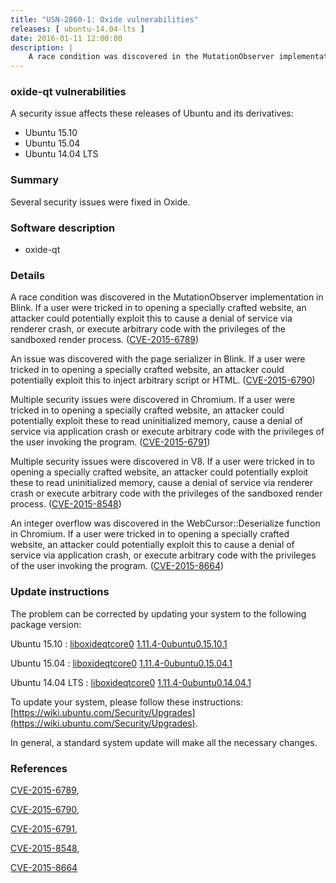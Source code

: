 ```yaml
---
title: "USN-2860-1: Oxide vulnerabilities"
releases: [ ubuntu-14.04-lts ]
date: 2016-01-11 12:00:00
description: |
    A race condition was discovered in the MutationObserver implementation in Blink. If a user were tricked in to opening a specially crafted website, an attacker could potentially exploit this to cause a denial of service via renderer crash, or execute arbitrary code with the privileges of the sandboxed render process. ([CVE-2015-6789](http://people.ubuntu.com/~ubuntu-security/cve/CVE-2015-6789))
--- 
```

 
### oxide-qt vulnerabilities

A security issue affects these releases of Ubuntu and its derivatives:

* Ubuntu 15.10
* Ubuntu 15.04
* Ubuntu 14.04 LTS

### Summary

Several security issues were fixed in Oxide. 

### Software description

* oxide-qt 

### Details

A race condition was discovered in the MutationObserver implementation in Blink. If a user were tricked in to opening a specially crafted website, an attacker could potentially exploit this to cause a denial of service via renderer crash, or execute arbitrary code with the privileges of the sandboxed render process. ([CVE-2015-6789](http://people.ubuntu.com/~ubuntu-security/cve/CVE-2015-6789))

An issue was discovered with the page serializer in Blink. If a user were tricked in to opening a specially crafted website, an attacker could potentially exploit this to inject arbitrary script or HTML. ([CVE-2015-6790](http://people.ubuntu.com/~ubuntu-security/cve/CVE-2015-6790))

Multiple security issues were discovered in Chromium. If a user were tricked in to opening a specially crafted website, an attacker could potentially exploit these to read uninitialized memory, cause a denial of service via application crash or execute arbitrary code with the privileges of the user invoking the program. ([CVE-2015-6791](http://people.ubuntu.com/~ubuntu-security/cve/CVE-2015-6791))

Multiple security issues were discovered in V8. If a user were tricked in to opening a specially crafted website, an attacker could potentially exploit these to read uninitialized memory, cause a denial of service via renderer crash or execute arbitrary code with the privileges of the sandboxed render process. ([CVE-2015-8548](http://people.ubuntu.com/~ubuntu-security/cve/CVE-2015-8548))

An integer overflow was discovered in the WebCursor::Deserialize function in Chromium. If a user were tricked in to opening a specially crafted website, an attacker could potentially exploit this to cause a denial of service via application crash, or execute arbitrary code with the privileges of the user invoking the program. ([CVE-2015-8664](http://people.ubuntu.com/~ubuntu-security/cve/CVE-2015-8664)) 

### Update instructions

The problem can be corrected by updating your system to the following package version:

Ubuntu 15.10
 : [liboxideqtcore0](https://launchpad.net/ubuntu/+source/oxide-qt) <span> [1.11.4-0ubuntu0.15.10.1](https://launchpad.net/ubuntu/+source/oxide-qt/1.11.4-0ubuntu0.15.10.1) </span> 

Ubuntu 15.04
 : [liboxideqtcore0](https://launchpad.net/ubuntu/+source/oxide-qt) <span> [1.11.4-0ubuntu0.15.04.1](https://launchpad.net/ubuntu/+source/oxide-qt/1.11.4-0ubuntu0.15.04.1) </span> 

Ubuntu 14.04 LTS
 : [liboxideqtcore0](https://launchpad.net/ubuntu/+source/oxide-qt) <span> [1.11.4-0ubuntu0.14.04.1](https://launchpad.net/ubuntu/+source/oxide-qt/1.11.4-0ubuntu0.14.04.1) </span> 

To update your system, please follow these instructions: [https://wiki.ubuntu.com/Security/Upgrades](https://wiki.ubuntu.com/Security/Upgrades).

In general, a standard system update will make all the necessary changes. 

### References

 [CVE-2015-6789](http://people.ubuntu.com/~ubuntu-security/cve/CVE-2015-6789), 

 [CVE-2015-6790](http://people.ubuntu.com/~ubuntu-security/cve/CVE-2015-6790), 

 [CVE-2015-6791](http://people.ubuntu.com/~ubuntu-security/cve/CVE-2015-6791), 

 [CVE-2015-8548](http://people.ubuntu.com/~ubuntu-security/cve/CVE-2015-8548), 

 [CVE-2015-8664](http://people.ubuntu.com/~ubuntu-security/cve/CVE-2015-8664)
 
